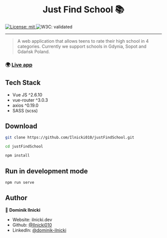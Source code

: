 <h1 align="center">Just Find School 📚</h1>
<span>
  <a href="#" target="_blank">
    <img alt="License: mit" src="https://img.shields.io/badge/License-mit-yellow.svg" />
  </a>
</span>
<span>
    <img alt="W3C: validated" src="https://img.shields.io/w3c-validation/html?targetUrl=https%3A%2F%2Fjustfindschool.com" />
</span>

---

> A web application that allows teens to rate their high school in 4 categories. 
> Currently we support schools in Gdynia, Sopot and Gdańsk Poland.

### 🌍 [Live app](https://justfindschool.com)

## Tech Stack
* Vue JS ^2.6.10
* vue-router ^3.0.3
* axios ^0.19.0
* SASS (scss)


## Download

```sh
git clone https://github.com/Ilnicki010/justFindSchool.git
```
```sh
cd justFindSchool
```
```sh
npm install
```

## Run in development mode
```sh
npm run serve
```

## Author

👤 **Dominik Ilnicki**

* Website: ilnicki.dev
* Github: [@Ilnicki010](https://github.com/Ilnicki010)
* LinkedIn: [@dominik-ilnicki](https://linkedin.com/in/dominik-ilnicki)

